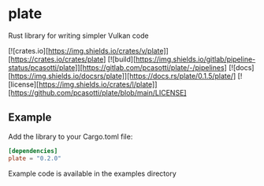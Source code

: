 # plate

Rust library for writing simpler Vulkan code

[![crates.io][https://img.shields.io/crates/v/plate]][https://crates.io/crates/plate]
[![build][https://img.shields.io/gitlab/pipeline-status/pcasotti/plate]][https://gitlab.com/pcasotti/plate/-/pipelines]
[![docs][https://img.shields.io/docsrs/plate]][https://docs.rs/plate/0.1.5/plate/]
[![license][https://img.shields.io/crates/l/plate]][https://github.com/pcasotti/plate/blob/main/LICENSE]

## Example

Add the library to your Cargo.toml file:
```toml
[dependencies]
plate = "0.2.0"
```

Example code is available in the examples directory
